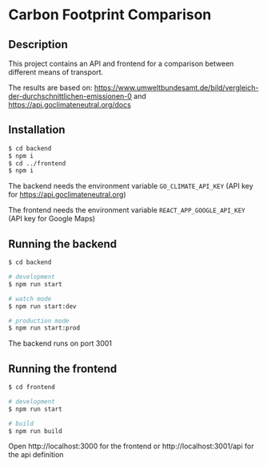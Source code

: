 # Carbon Footprint Comparison

## Description

This project contains an API and frontend for a comparison between different means of transport.

The results are based on:
https://www.umweltbundesamt.de/bild/vergleich-der-durchschnittlichen-emissionen-0 and
https://api.goclimateneutral.org/docs

## Installation

```bash
$ cd backend
$ npm i
$ cd ../frontend
$ npm i
```

The backend needs the environment variable `GO_CLIMATE_API_KEY` (API key for https://api.goclimateneutral.org)

The frontend needs the environment variable `REACT_APP_GOOGLE_API_KEY` (API key for Google Maps)

## Running the backend

```bash
$ cd backend

# development
$ npm run start

# watch mode
$ npm run start:dev

# production mode
$ npm run start:prod
```

The backend runs on port 3001

## Running the frontend

```bash
$ cd frontend

# development
$ npm run start

# build
$ npm run build
```

Open http://localhost:3000 for the frontend or http://localhost:3001/api for the api definition